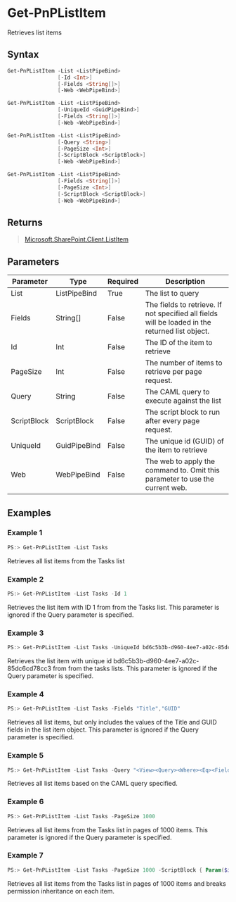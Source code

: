 # Get-PnPListItem
Retrieves list items
## Syntax
```powershell
Get-PnPListItem -List <ListPipeBind>
                [-Id <Int>]
                [-Fields <String[]>]
                [-Web <WebPipeBind>]
```


```powershell
Get-PnPListItem -List <ListPipeBind>
                [-UniqueId <GuidPipeBind>]
                [-Fields <String[]>]
                [-Web <WebPipeBind>]
```


```powershell
Get-PnPListItem -List <ListPipeBind>
                [-Query <String>]
                [-PageSize <Int>]
                [-ScriptBlock <ScriptBlock>]
                [-Web <WebPipeBind>]
```


```powershell
Get-PnPListItem -List <ListPipeBind>
                [-Fields <String[]>]
                [-PageSize <Int>]
                [-ScriptBlock <ScriptBlock>]
                [-Web <WebPipeBind>]
```


## Returns
>[Microsoft.SharePoint.Client.ListItem](https://msdn.microsoft.com/en-us/library/microsoft.sharepoint.client.listitem.aspx)

## Parameters
Parameter|Type|Required|Description
---------|----|--------|-----------
|List|ListPipeBind|True|The list to query|
|Fields|String[]|False|The fields to retrieve. If not specified all fields will be loaded in the returned list object.|
|Id|Int|False|The ID of the item to retrieve|
|PageSize|Int|False|The number of items to retrieve per page request.|
|Query|String|False|The CAML query to execute against the list|
|ScriptBlock|ScriptBlock|False|The script block to run after every page request.|
|UniqueId|GuidPipeBind|False|The unique id (GUID) of the item to retrieve|
|Web|WebPipeBind|False|The web to apply the command to. Omit this parameter to use the current web.|
## Examples

### Example 1
```powershell
PS:> Get-PnPListItem -List Tasks
```
Retrieves all list items from the Tasks list

### Example 2
```powershell
PS:> Get-PnPListItem -List Tasks -Id 1
```
Retrieves the list item with ID 1 from from the Tasks list. This parameter is ignored if the Query parameter is specified.

### Example 3
```powershell
PS:> Get-PnPListItem -List Tasks -UniqueId bd6c5b3b-d960-4ee7-a02c-85dc6cd78cc3
```
Retrieves the list item with unique id bd6c5b3b-d960-4ee7-a02c-85dc6cd78cc3 from from the tasks lists. This parameter is ignored if the Query parameter is specified.

### Example 4
```powershell
PS:> Get-PnPListItem -List Tasks -Fields "Title","GUID"
```
Retrieves all list items, but only includes the values of the Title and GUID fields in the list item object. This parameter is ignored if the Query parameter is specified.

### Example 5
```powershell
PS:> Get-PnPListItem -List Tasks -Query "<View><Query><Where><Eq><FieldRef Name='GUID'/><Value Type='Guid'>bd6c5b3b-d960-4ee7-a02c-85dc6cd78cc3</Value></Eq></Where></Query></View>"
```
Retrieves all list items based on the CAML query specified.

### Example 6
```powershell
PS:> Get-PnPListItem -List Tasks -PageSize 1000
```
Retrieves all list items from the Tasks list in pages of 1000 items. This parameter is ignored if the Query parameter is specified.

### Example 7
```powershell
PS:> Get-PnPListItem -List Tasks -PageSize 1000 -ScriptBlock { Param($items) $items.Context.ExecuteQuery() } | % { $_.BreakRoleInheritance($true, $true) }
```
Retrieves all list items from the Tasks list in pages of 1000 items and breaks permission inheritance on each item.

